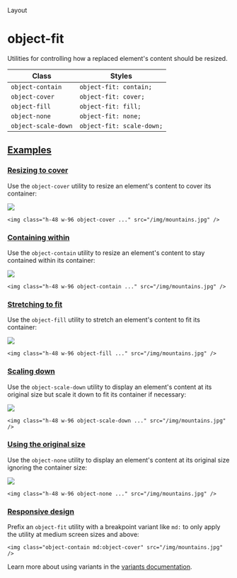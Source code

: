Layout

# object-fit

Utilities for controlling how a replaced element's content should be resized.

| Class               | Styles                    |
| ------------------- | ------------------------- |
| `object-contain`    | `object-fit: contain;`    |
| `object-cover`      | `object-fit: cover;`      |
| `object-fill`       | `object-fit: fill;`       |
| `object-none`       | `object-fit: none;`       |
| `object-scale-down` | `object-fit: scale-down;` |

## [Examples](#examples)

### [Resizing to cover](#resizing-to-cover)

Use the `object-cover` utility to resize an element's content to cover its container:

![](https://images.unsplash.com/photo-1554629947-334ff61d85dc?ixid=MnwxMjA3fDB8MHxwaG90by1wYWdlfHx8fGVufDB8fHx8\&ixlib=rb-1.2.1\&auto=format\&fit=crop\&w=1000\&h=1000\&q=90)

```
<img class="h-48 w-96 object-cover ..." src="/img/mountains.jpg" />
```

### [Containing within](#containing-within)

Use the `object-contain` utility to resize an element's content to stay contained within its container:

![](https://images.unsplash.com/photo-1554629947-334ff61d85dc?ixid=MnwxMjA3fDB8MHxwaG90by1wYWdlfHx8fGVufDB8fHx8\&ixlib=rb-1.2.1\&auto=format\&fit=crop\&w=1000\&h=1000\&q=90)

```
<img class="h-48 w-96 object-contain ..." src="/img/mountains.jpg" />
```

### [Stretching to fit](#stretching-to-fit)

Use the `object-fill` utility to stretch an element's content to fit its container:

![](https://images.unsplash.com/photo-1554629947-334ff61d85dc?ixid=MnwxMjA3fDB8MHxwaG90by1wYWdlfHx8fGVufDB8fHx8\&ixlib=rb-1.2.1\&auto=format\&fit=crop\&w=1000\&h=1000\&q=90)

```
<img class="h-48 w-96 object-fill ..." src="/img/mountains.jpg" />
```

### [Scaling down](#scaling-down)

Use the `object-scale-down` utility to display an element's content at its original size but scale it down to fit its container if necessary:

![](https://images.unsplash.com/photo-1554629947-334ff61d85dc?ixid=MnwxMjA3fDB8MHxwaG90by1wYWdlfHx8fGVufDB8fHx8\&ixlib=rb-1.2.1\&auto=format\&fit=crop\&w=128\&h=160\&q=80)

```
<img class="h-48 w-96 object-scale-down ..." src="/img/mountains.jpg" />
```

### [Using the original size](#using-the-original-size)

Use the `object-none` utility to display an element's content at its original size ignoring the container size:

![](https://images.unsplash.com/photo-1554629947-334ff61d85dc?ixid=MnwxMjA3fDB8MHxwaG90by1wYWdlfHx8fGVufDB8fHx8\&ixlib=rb-1.2.1\&auto=format\&fit=crop\&w=1000\&h=1000\&q=90)

```
<img class="h-48 w-96 object-none ..." src="/img/mountains.jpg" />
```

### [Responsive design](#responsive-design)

Prefix an `object-fit` utility with a breakpoint variant like `md:` to only apply the utility at medium screen sizes and above:

```
<img class="object-contain md:object-cover" src="/img/mountains.jpg" />
```

Learn more about using variants in the [variants documentation](/docs/hover-focus-and-other-states).
